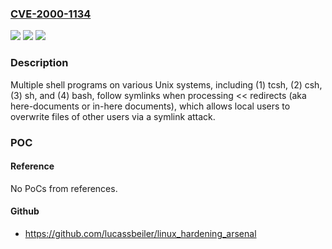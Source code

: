 ### [CVE-2000-1134](https://cve.mitre.org/cgi-bin/cvename.cgi?name=CVE-2000-1134)
![](https://img.shields.io/static/v1?label=Product&message=n%2Fa&color=blue)
![](https://img.shields.io/static/v1?label=Version&message=n%2Fa&color=blue)
![](https://img.shields.io/static/v1?label=Vulnerability&message=n%2Fa&color=brighgreen)

### Description

Multiple shell programs on various Unix systems, including (1) tcsh, (2) csh, (3) sh, and (4) bash, follow symlinks when processing << redirects (aka here-documents or in-here documents), which allows local users to overwrite files of other users via a symlink attack.

### POC

#### Reference
No PoCs from references.

#### Github
- https://github.com/lucassbeiler/linux_hardening_arsenal

